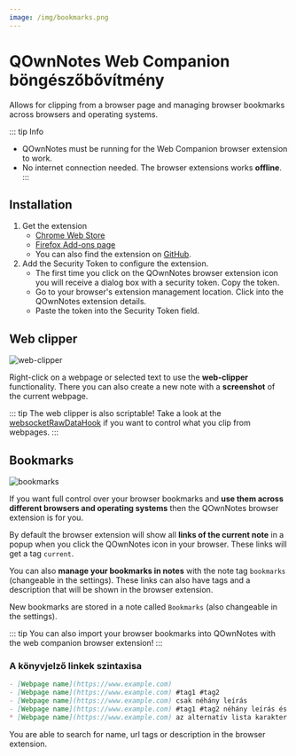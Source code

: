 ```yaml
---
image: /img/bookmarks.png
---
```


# QOwnNotes Web Companion böngészőbővítmény

Allows for clipping from a browser page and managing browser bookmarks across browsers and operating systems.

::: tip
Info
- QOwnNotes must be running for the Web Companion browser extension to work.
- No internet connection needed. The browser extensions works **offline**.
:::

## Installation

1. Get the extension
    - [Chrome Web Store](https://chrome.google.com/webstore/detail/qownnotes-web-companion/pkgkfnampapjbopomdpnkckbjdnpkbkp)
    - [Firefox Add-ons page](https://addons.mozilla.org/firefox/addon/qownnotes-web-companion)
    - You can also find the extension on [GitHub](https://github.com/qownnotes/web-companion/).
2. Add the Security Token to configure the extension.
    - The first time you click on the QOwnNotes browser extension icon you will receive a dialog box with a security token. Copy the token.
    - Go to your browser's extension management location. Click into the QOwnNotes extension details.
    - Paste the token into the Security Token field.

## Web clipper

![web-clipper](/img/web-clipper.png)

Right-click on a webpage or selected text to use the **web-clipper** functionality. There you can also create a new note with a **screenshot** of the current webpage.

::: tip
The web clipper is also scriptable! Take a look at the [websocketRawDataHook](../scripting/hooks.md#websocketrawdatahook) if you want to control what you clip from webpages.
:::

## Bookmarks

![bookmarks](/img/bookmarks.png)

If you want full control over your browser bookmarks and **use them across different browsers and operating systems** then the QOwnNotes browser extension is for you.

By default the browser extension will show all **links of the current note** in a popup when you click the QOwnNotes icon in your browser. These links will get a tag `current`.

You can also **manage your bookmarks in notes** with the note tag `bookmarks` (changeable in the settings). These links can also have tags and a description that will be shown in the browser extension.

New bookmarks are stored in a note called `Bookmarks` (also changeable in the settings).

::: tip
You can also import your browser bookmarks into QOwnNotes with the web companion browser extension!
:::

### A könyvjelző linkek szintaxisa

```markdown
- [Webpage name](https://www.example.com)
- [Webpage name](https://www.example.com) #tag1 #tag2
- [Webpage name](https://www.example.com) csak néhány leírás
- [Webpage name](https://www.example.com) #tag1 #tag2 néhány leírás és címke
* [Webpage name](https://www.example.com) az alternatív lista karakter is működik
```

You are able to search for name, url tags or description in the browser extension.

